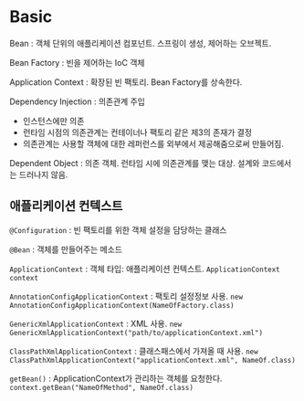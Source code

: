 # Basic

Bean
: 객체 단위의 애플리케이션 컴포넌트. 스프링이 생성, 제어하는 오브젝트.

Bean Factory
: 빈을 제어하는 IoC 객체

Application Context
: 확장된 빈 팩토리. Bean Factory를 상속한다.

Dependency Injection
: 의존관계 주입  
- 인스턴스에만 의존
- 런타임 시점의 의존관계는 컨테이너나 팩토리 같은 제3의 존재가 결정
- 의존관계는 사용할 객체에 대한 레퍼런스를 외부에서 제공해줌으로써 만들어짐.

Dependent Object
: 의존 객체. 런타임 시에 의존관계를 맺는 대상. 설계와 코드에서는 드러나지 않음.

## 애플리케이션 컨텍스트

`@Configuration`
: 빈 팩토리를 위한 객체 설정을 담당하는 클래스

`@Bean`
: 객체를 만들어주는 메소드

`ApplicationContext`
: 객체 타입: 애플리케이션 컨텍스트. `ApplicationContext context`

`AnnotationConfigApplicationContext`
: 팩토리 설정정보 사용. `new AnnotationConfigApplicationContext(NameOfFactory.class)`

`GenericXmlApplicationContext`
: XML 사용. `new GenericXmlApplicationContext("path/to/applicationContext.xml")`

`ClassPathXmlApplicationContext`
: 클래스패스에서 가져올 때 사용. `new ClassPathXmlApplicationContext("applicationContext.xml", NameOf.class)`

`getBean()`
: ApplicationContext가 관리하는 객체를 요청한다. `context.getBean("NameOfMethod", NameOf.class)`
